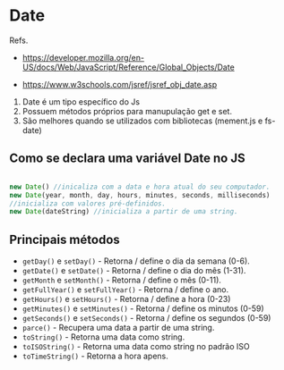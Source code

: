 # Date

Refs.

- https://developer.mozilla.org/en-US/docs/Web/JavaScript/Reference/Global_Objects/Date

- https://www.w3schools.com/jsref/jsref_obj_date.asp

1. Date é um tipo específico do Js
2. Possuem métodos próprios para manupulação get e set.
3. São melhores quando se utilizados com bibliotecas (mement.js e fs-date)

## Como se declara uma variável Date no JS

```javascript

new Date() //inicaliza com a data e hora atual do seu computador.
new Date(year, month, day, hours, minutes, seconds, milliseconds)
//inicializa com valores pré-definidos.
new Date(dateString) //inicializa a partir de uma string.

```
## Principais métodos
- `getDay()` e `setDay()` - Retorna / define o dia da semana (0-6).
- `getDate()` e `setDate()` - Retorna / define o dia do mês (1-31).
- `getMonth` e `setMonth()` - Retorna / define o mês (0-11).
- `getFullYear()` e `setFullYear()` - Retorna / define o ano.
- `getHours()` e `setHours()` - Retorna / define a hora (0-23)
- `getMinutes()` e `setMinutes()` - Retorna / define os minutos (0-59)
- `getSeconds()` e `setSeconds()` - Retorna / define os segundos (0-59)
- `parce()` - Recupera uma data a partir de uma string.
- `toString()` - Retorna uma data como string.
- `toISOString()` - Retorna uma data como string no padrão ISO
- `toTimeString()` - Retorna a hora apens.

